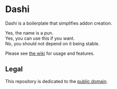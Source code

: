 # Dashi

Dashi is a boilerplate that simplifies addon creation.

Yes, the name is a pun.  
Yes, you can use this if you want.  
No, you should not depend on it being stable.

Please see [the wiki](https://github.com/p3lim-wow/Dashi/wiki) for usage and features.

## Legal

This repository is dedicated to the [public domain](https://en.wikipedia.org/wiki/Public-domain_software).
